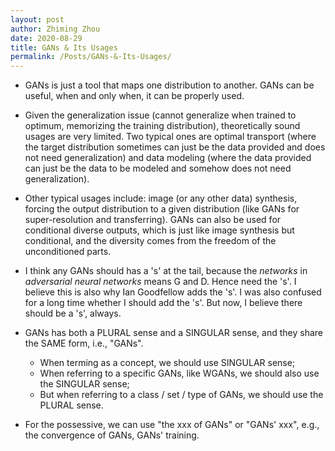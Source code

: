 ```yaml
---
layout: post
author: Zhiming Zhou
date: 2020-08-29
title: GANs & Its Usages
permalink: /Posts/GANs-&-Its-Usages/
---
```


- GANs is just a tool that maps one distribution to another. GANs can be useful, when and only when, it can be properly used. 

- Given the generalization issue (cannot generalize when trained to optimum, memorizing the training distribution), theoretically sound usages are very limited. Two typical ones are optimal transport (where the target distribution sometimes can just be the data provided and does not need generalization) and data modeling (where the data provided can just be the data to be modeled and somehow does not need generalization). 

- Other typical usages include: image (or any other data) synthesis, forcing the output distribution to a given distribution (like GANs for super-resolution and transferring). GANs can also be used for conditional diverse outputs, which is just like image synthesis but conditional, and the diversity comes from the freedom of the unconditioned parts. 

- I think any GANs should has a 's' at the tail, because the *networks* in *adversarial neural networks* means G and D. Hence need the 's'. I believe this is also why Ian Goodfellow adds the 's'. I was also confused for a long time whether I should add the 's'. But now, I believe there should be a 's', always.

- GANs has both a PLURAL sense and a SINGULAR sense, and they share the SAME form, i.e., "GANs".

  - When terming as a concept, we should use SINGULAR sense;
  - When referring to a specific GANs, like WGANs, we should also use the SINGULAR sense;
  - But when referring to a class / set / type of GANs, we should use the PLURAL sense.

<!-- -->
- For the possessive, we can use "the xxx of GANs" or "GANs' xxx", e.g., the convergence of GANs, GANs' training.
